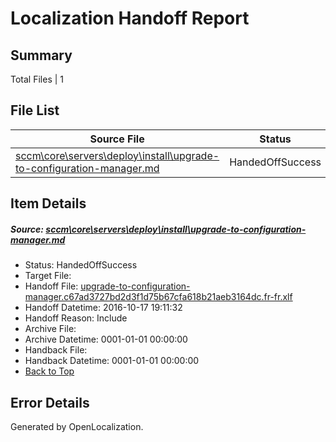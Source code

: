 # <a name='report-top'></a> Localization Handoff Report

## Summary
 Total Files | 1

## File List
 Source File | Status | Details 
 ----------- | ------ | ------- 
 [sccm\core\servers\deploy\install\upgrade-to-configuration-manager.md](https://github.com/Microsoft/SCCMDocs-pr/blob/987ccde8487b1972b0aa964cff0d3985854bfbd6/sccm/core/servers/deploy/install/upgrade-to-configuration-manager.md) | HandedOffSuccess | [Details](#cc22f5f4ec084f758c6588ee8b3feb3b1d19aeef339)

## Item Details
##### <a name='cc22f5f4ec084f758c6588ee8b3feb3b1d19aeef339'></a> Source: [sccm\core\servers\deploy\install\upgrade-to-configuration-manager.md](https://github.com/Microsoft/SCCMDocs-pr/blob/987ccde8487b1972b0aa964cff0d3985854bfbd6/sccm/core/servers/deploy/install/upgrade-to-configuration-manager.md)
* Status: HandedOffSuccess
* Target File: 
* Handoff File: [upgrade-to-configuration-manager.c67ad3727bd2d3f1d75b67cfa618b21aeb3164dc.fr-fr.xlf](https://github.com/Microsoft/SCCMDocs-pr.handoff/blob/25911743db4f58a9ebe660f3efe5e1c8eebdb448/ol-handoff/Microsoft/SCCMDocs-pr.fr-fr/live/upgrade-to-configuration-manager.c67ad3727bd2d3f1d75b67cfa618b21aeb3164dc.fr-fr.xlf)
* Handoff Datetime: 2016-10-17 19:11:32
* Handoff Reason: Include
* Archive File: 
* Archive Datetime: 0001-01-01 00:00:00
* Handback File: 
* Handback Datetime: 0001-01-01 00:00:00
* [Back to Top](#report-top)


## Error Details

Generated by OpenLocalization.
